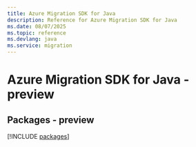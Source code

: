 ```yaml
---
title: Azure Migration SDK for Java
description: Reference for Azure Migration SDK for Java
ms.date: 08/07/2025
ms.topic: reference
ms.devlang: java
ms.service: migration
---
```

# Azure Migration SDK for Java - preview
## Packages - preview
[!INCLUDE [packages](migration-index.md)]